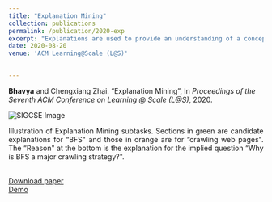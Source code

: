 ```yaml
---
title: "Explanation Mining"
collection: publications
permalink: /publication/2020-exp
excerpt: "Explanations are used to provide an understanding of a concept, procedure, or reasoning to others. Although explanations are present online ubiquitously within textbooks, discussion forums, and many more, there is no way to mine them automatically to assist learners in seeking an explanation. To address this problem, we propose the task of Explanation Mining. To mine explanations of educational concepts, we propose a baseline approach based on the Language Modeling approach of information retrieval. Preliminary results suggest that incorporating knowledge from a model trained on the ELI5 (Explain Like I'm Five) dataset in the form of a document prior helps increase the performance of a standard retrieval model. This is encouraging because our method requires minimal in-domain supervision, as a result, it can be deployed for multiple online courses. We also suggest some interesting future work in the computational analysis of explanations." 
date: 2020-08-20
venue: 'ACM Learning@Scale (L@S)'
 

---
```

<b>Bhavya</b> and Chengxiang Zhai. “Explanation Mining”, In <i>Proceedings of the Seventh ACM Conference on Learning @ Scale (L@S)</i>, 2020.

![SIGCSE Image](http://bhaavya.github.io/images/exp.png) <!-- .element height="50px" width="50px" -->

<div style="text-align: justify"> Illustration of Explanation Mining subtasks. Sections in green
are candidate explanations for “BFS" and those in orange are for “crawling web pages". The “Reason" at the bottom is the explanation for the
implied question “Why is BFS a major crawling strategy?". <br><br>
</div>

[Download paper<br>](https://bhaavya.github.io/files/exp.pdf)
[Demo](http://timan102.cs.illinois.edu/explanation//next_slide/cs-410/0/cs-410----01_orientation----01_orientation-information----01_course-introduction-video_410DSO-intro.txt----slide0.pdf)
  



